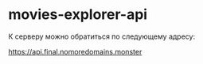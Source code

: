# movies-explorer-api

К серверу можно обратиться по следующему адресу:

https://api.final.nomoredomains.monster
